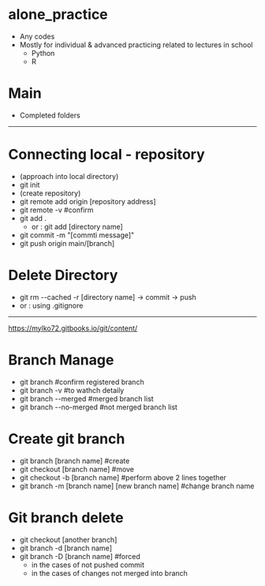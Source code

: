 # alone_practice
- Any codes
- Mostly for individual & advanced practicing related to lectures in school
  - Python
  - R

# Main
- Completed folders

----------------------------------------------
# Connecting local - repository
- (approach into local directory)
- git init
- (create repository)
- git remote add origin [repository address]
- git remote -v   #confirm
- git add .
  - or : git add [directory name]
- git commit -m "[commti message]"
- git push origin main/[branch]

# Delete Directory
- git rm --cached -r [directory name] -> commit -> push
-   or : using .gitignore

----------------------------------------------
https://mylko72.gitbooks.io/git/content/
# Branch Manage
- git branch   #confirm registered branch
- git branch -v   #to wathch detaily
- git branch --merged   #merged branch list
- git branch --no-merged   #not merged branch list

# Create git branch
- git branch [branch name]   #create
- git checkout [branch name]   #move
- git checkout -b [branch name]   #perform above 2 lines together
- git branch -m [branch name] [new branch name]   #change branch name


# Git branch delete
- git checkout [another branch]
- git branch -d [branch name]
- git branch -D [branch name]   #forced
  - in the cases of not pushed commit 
  - in the cases of changes not merged into branch
